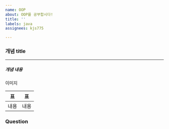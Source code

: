 ```yaml
---
name: OOP
about: OOP를 공부합시다!
title: ''
labels: java
assignees: kjs775

---
```


<h3>개념 title</h3>
<hr>
<h5>개념 내용</h5>

이미지<img src="">

표 | 표
-- | --
내용 | 내용

<h3>Question</h3>
